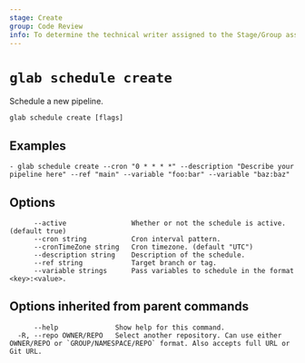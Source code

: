 ```yaml
---
stage: Create
group: Code Review
info: To determine the technical writer assigned to the Stage/Group associated with this page, see https://about.gitlab.com/handbook/product/ux/technical-writing/#assignments
---
```


<!--
This documentation is auto generated by a script.
Please do not edit this file directly. Run `make gen-docs` instead.
-->

# `glab schedule create`

Schedule a new pipeline.

```plaintext
glab schedule create [flags]
```

## Examples

```console
- glab schedule create --cron "0 * * * *" --description "Describe your pipeline here" --ref "main" --variable "foo:bar" --variable "baz:baz"

```

## Options

```plaintext
      --active                Whether or not the schedule is active. (default true)
      --cron string           Cron interval pattern.
      --cronTimeZone string   Cron timezone. (default "UTC")
      --description string    Description of the schedule.
      --ref string            Target branch or tag.
      --variable strings      Pass variables to schedule in the format <key>:<value>.
```

## Options inherited from parent commands

```plaintext
      --help              Show help for this command.
  -R, --repo OWNER/REPO   Select another repository. Can use either OWNER/REPO or `GROUP/NAMESPACE/REPO` format. Also accepts full URL or Git URL.
```
